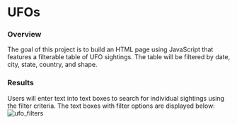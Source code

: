 # UFOs

### Overview
The goal of this project is to build an HTML page using JavaScript that features a filterable table of UFO sightings.  The table will be filtered by date, city, state, country, and shape. 

### Results
Users will enter text into text boxes to search for individual sightings using the filter criteria.  The text boxes with filter options are displayed below:
![ufo_filters](https://user-images.githubusercontent.com/86164867/139343386-197cb8de-bca1-4434-8330-bc2fa4d452d9.PNG)
